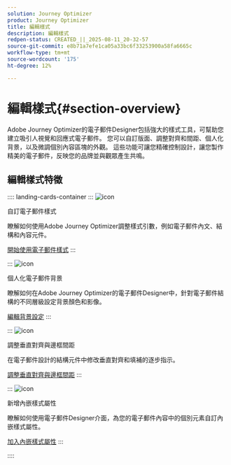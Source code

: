```yaml
---
solution: Journey Optimizer
product: Journey Optimizer
title: 編輯樣式
description: 編輯樣式
redpen-status: CREATED_||_2025-08-11_20-32-57
source-git-commit: e8b71a7efe1ca05a33bc6f33253900a58fa6665c
workflow-type: tm+mt
source-wordcount: '175'
ht-degree: 12%

---
```



# 編輯樣式{#section-overview}

Adobe Journey Optimizer的電子郵件Designer包括強大的樣式工具，可幫助您建立吸引人視覺和回應式電子郵件。 您可以自訂版面、調整對齊和間距、個人化背景，以及微調個別內容區塊的外觀。 這些功能可讓您精確控制設計，讓您製作精美的電子郵件，反映您的品牌並與觀眾產生共鳴。

## 編輯樣式特徵

:::: landing-cards-container
:::
![icon](https://cdn.experienceleague.adobe.com/icons/circle-play.svg?lang=zh-Hant)

自訂電子郵件樣式

瞭解如何使用Adobe Journey Optimizer調整樣式引數，例如電子郵件內文、結構和內容元件。

[開始使用電子郵件樣式](../using/email/get-started-email-style.md)
:::

:::
![icon](https://cdn.experienceleague.adobe.com/icons/bullseye.svg?lang=zh-Hant)

個人化電子郵件背景

瞭解如何在Adobe Journey Optimizer的電子郵件Designer中，針對電子郵件結構的不同層級設定背景顏色和影像。

[編輯背景設定](../using/email/backgrounds.md)
:::

:::
![icon](https://cdn.experienceleague.adobe.com/icons/list-check.svg?lang=zh-Hant)

調整垂直對齊與邊框間距

在電子郵件設計的結構元件中修改垂直對齊和填補的逐步指示。

[調整垂直對齊與邊框間距](../using/email/alignment-and-padding.md)
:::

:::
![icon](https://cdn.experienceleague.adobe.com/icons/code-branch.svg?lang=zh-Hant)

新增內嵌樣式屬性

瞭解如何使用電子郵件Designer介面，為您的電子郵件內容中的個別元素自訂內嵌樣式屬性。

[加入內嵌樣式屬性](../using/email/inline-styling.md)
:::

::::

